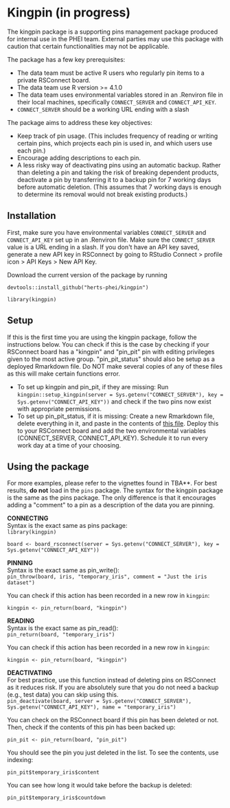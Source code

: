 
# Kingpin (in progress)

The kingpin package is a supporting pins management package produced for internal use in the PHEI team. External parties may use this package with caution that certain functionalities may not be applicable. 

The package has a few key prerequisites:
- The data team must be active R users who regularly pin items to a private RSConnect board. 
- The data team use R version >= 4.1.0
- The data team uses environmental variables stored in an .Renviron file in their local machines, specifically `CONNECT_SERVER` and `CONNECT_API_KEY`. 
- `CONNECT_SERVER` should be a working URL ending with a slash 

The package aims to address these key objectives:
- Keep track of pin usage. (This includes frequency of reading or writing certain pins, which projects each pin is used in, and which users use each pin.)
- Encourage adding descriptions to each pin.
- A less risky way of deactivating pins using an automatic backup. Rather than deleting a pin and taking the risk of breaking dependent products, deactivate a pin by transferring it to a backup pin for 7 working days before automatic deletion. (This assumes that 7 working days is enough to determine its removal would not break existing products.)

## Installation

First, make sure you have environmental variables `CONNECT_SERVER` and `CONNECT_API_KEY` set up in an .Renviron file. Make sure the `CONNECT_SERVER` value is a URL ending in a slash. If you don't have an API key saved, generate a new API key in RSConnect by going to RStudio Connect > profile icon > API Keys > New API Key. 

Download the current version of the package by running 

`devtools::install_github("herts-phei/kingpin")`

`library(kingpin)`

## Setup 

If this is the first time you are using the kingpin package, follow the instructions below. You can check if this is the case by checking if your RSConnect board has a "kingpin" and "pin_pit" pin with editing privileges given to the most active group. "pin_pit_status" should also be setup as a deployed Rmarkdown file. Do NOT make several copies of any of these files as this will make certain functions error. 

- To set up kingpin and pin_pit, if they are missing: Run `kingpin::setup_kingpin(server = Sys.getenv("CONNECT_SERVER"), key = Sys.getenv("CONNECT_API_KEY"))` and check if the two pins now exist with appropriate permissions. 
- To set up pin_pit_status, if it is missing: Create a new Rmarkdown file, delete everything in it, and paste in the contents of [this file](https://github.com/herts-phei/kingpin/blob/master/inst/rmd/pin_pit_status.Rmd). Deploy this to your RSConnect board and add the two environmental variables (CONNECT_SERVER, CONNECT_API_KEY). Schedule it to run every work day at a time of your choosing. 

## Using the package

For more examples, please refer to the vignettes found in TBA**. 
For best results, **do not** load in the `pins` package. The syntax for the kingpin package is the same as the pins package. The only difference is that it encourages adding a "comment" to a pin as a description of the data you are pinning.  

**CONNECTING**<br>
Syntax is the exact same as pins package:<br>
`library(kingpin)`

`board <- board_rsconnect(server = Sys.getenv("CONNECT_SERVER"), key = Sys.getenv("CONNECT_API_KEY"))`
 
**PINNING**<br>
Syntax is the exact same as pin_write():<br>
`pin_throw(board, iris, "temporary_iris", comment = "Just the iris dataset")`

You can check if this action has been recorded in a new row in `kingpin`:

`kingpin <- pin_return(board, "kingpin")`

**READING**<br>
Syntax is the exact same as pin_read():<br>
`pin_return(board, "temporary_iris")` 

You can check if this action has been recorded in a new row in `kingpin`:

`kingpin <- pin_return(board, "kingpin")`

**DEACTIVATING**<br>
For best practice, use this function instead of deleting pins on RSConnect as it reduces risk. If you are absolutely sure that you do not need a backup (e.g., test data) you can skip using this. <br>
`pin_deactivate(board, server = Sys.getenv("CONNECT_SERVER"), Sys.getenv("CONNECT_API_KEY"), name = "temporary_iris")`

You can check on the RSConnect board if this pin has been deleted or not. Then, check if the contents of this pin has been backed up:

`pin_pit <- pin_return(board, "pin_pit")`

You should see the pin you just deleted in the list. To see the contents, use indexing:

`pin_pit$temporary_iris$content` 

You can see how long it would take before the backup is deleted:

`pin_pit$temporary_iris$countdown` 
